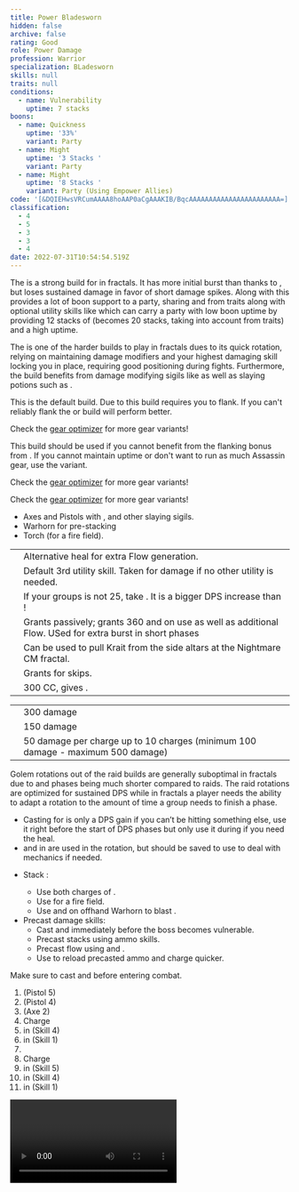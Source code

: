 ```yaml
---
title: Power Bladesworn
hidden: false
archive: false
rating: Good
role: Power Damage
profession: Warrior
specialization: BLadesworn
skills: null
traits: null
conditions:
  - name: Vulnerability
    uptime: 7 stacks
boons:
  - name: Quickness
    uptime: '33%'
    variant: Party
  - name: Might
    uptime: '3 Stacks '
    variant: Party
  - name: Might
    uptime: '8 Stacks '
    variant: Party (Using Empower Allies)
code: '[&DQIEHwsVRCumAAAA8hoAAP0aCgAAAKIB/BqcAAAAAAAAAAAAAAAAAAAAAAA=]'
classification:
  - 4
  - 5
  - 3
  - 3
  - 4
date: 2022-07-31T10:54:54.519Z
---
```


The <Specialization text="Power Bladesworn" name="Bladesworn"/> is a strong build for <Specialization name="Warrior"/> in fractals. It has more initial burst than <Specialization text="Power Berserker" name="Berserker"/> thanks to <Skill name="Dragon Trigger" />, but loses sustained damage in favor of short damage spikes. Along with this <Specialization text="Power Bladesworn" name="Bladesworn"/> provides a lot of boon support to a party, sharing <Boon name="Might"/> and <Boon name="Quickness"/> from traits along with optional utility skills like  <Skill name="Forgreatjustice"/> which can carry a party with low boon uptime by providing 12 stacks of <Boon name="Might"/> (becomes 20 stacks, taking into account <Boon name="Might"/> from traits) and a high <Boon name="Fury"/> uptime.

The <Specialization text="Power Bladesworn" name="Bladesworn"/> is one of the harder builds to play in fractals dues to its quick rotation, relying on maintaining damage modifiers and your highest damaging skill locking you in place, requiring good positioning during fights.  Furthermore, the build benefits from damage modifying sigils like <Item name="Impact" type="Sigil"/> as well as slaying potions such as <Item name="Powerful Potion of Slaying Scarlets Armies"/>.

<Divider text="Equipment" />

<CharacterWithAr>
<Character title="162 AR + Thief Rune" gear={{
  "profession": "Warrior",
  "weight": "Heavy",
  "gear": [
    "Berserker",
    "Berserker",
    "Berserker",
    "Berserker",
    "Berserker",
    "Berserker",
    "Berserker",
    "Berserker",
    "Berserker",
    "Berserker",
    "Berserker",
    "Berserker",
    "Assassin",
    "Berserker"
  ],
  "attributes": {
    "Health": 26532,
    "Armor": 2514,
    "Power": 3665,
    "Precision": 2366,
    "Toughness": 1243,
    "Vitality": 1732,
    "Ferocity": 1239.75,
    "Condition Damage": 850,
    "Expertise": 0,
    "Concentration": 243,
    "Healing Power": 0,
    "Agony Resistance": 162,
    "Condition Duration": 0,
    "Boon Duration": 0.162,
    "Critical Chance": 1.0004761904761905,
    "Critical Damage": 2.3265000000000002,
    "Power Coefficient": 4659,
    "Power2 Coefficient": 0,
    "Burning Coefficient": 0,
    "Bleeding Coefficient": 0,
    "Poison Coefficient": 0,
    "Torment Coefficient": 0,
    "Confusion Coefficient": 0,
    "Flat DPS": 0,
    "Siphon Base Coefficient": 139.75,
    "Effective Power": 25539.24375948504,
    "Power DPS": 45817.22629011968,
    "Power2 DPS": 0,
    "Siphon DPS": 153.72500000000002,
    "Bleeding Damage": 115.43124999999999,
    "Bleeding Stacks": 0,
    "Bleeding DPS": 0,
    "Burning Damage": 415.47343749999993,
    "Burning Stacks": 0,
    "Burning DPS": 0,
    "Confusion Damage": 141.4428125,
    "Confusion Stacks": 0,
    "Confusion DPS": 0,
    "Poison Damage": 133.615625,
    "Poison Stacks": 0,
    "Poison DPS": 0,
    "Torment Damage": 171.249375,
    "Torment Stacks": 0,
    "Torment DPS": 0,
    "Damage": 45970.95129011968,
    "Effective Health": 132739200.00000001,
    "Survivability": 67483.07066598882,
    "Effective Healing": 390,
    "Healing": 390
  },
  "runeId": 24818,
  "runeName": "Thief",
  "infusions": [
    37131,
    37131,
    37131,
    37131,
    37131,
    37131,
    37131,
    37131,
    37131,
    37131,
    37131,
    37131,
    37131,
    37131,
    37131,
    37131,
    37131,
    37131
  ],
  "weapons": {
    "weapon1MainType": "Axe",
    "weapon1MainSigil1Id": 24615,
    "weapon1OffType": "Pistol",
    "weapon1OffSigilId": 24868,
    "weapon2MainSigil2Id": 24868
  },
  "consumables": {
    "foodId": 91709,
    "utilityId": 9443,
    "infusionId": 37131
  },
  "skills": {
    "healId": 14401,
    "utility2Id": 62967,
    "utility3Id": 68085,
    "eliteId": 62901
  },
  "assumedBuffs": [
    {
      "id": "might",
      "type": "Boon"
    },
    {
      "id": "fury",
      "type": "Boon"
    },
    {
      "id": "protection",
      "type": "Boon"
    },
    {
      "id": "vulnerability",
      "type": "Condition"
    },
    {
      "id": "jade-bot",
      "gw2id": 96613,
      "type": "Item"
    },
    {
      "id": "omnipotion",
      "gw2id": 79722,
      "type": "Item"
    }
  ]
}}>

This is the default build. Due to <Item id="24818"/> this build requires you to flank. If you can't reliably flank the <Item id="24836"/> or <Item id="24723"/> build will perform better.

Check the [gear optimizer](https://optimizer.discretize.eu/) for more gear variants!

</Character>
<Character title="162 AR + Scholar Rune" gear={{
  "profession": "Warrior",
  "weight": "Heavy",
  "gear": [
    "Berserker",
    "Assassin",
    "Berserker",
    "Assassin",
    "Assassin",
    "Assassin",
    "Berserker",
    "Assassin",
    "Assassin",
    "Assassin",
    "Assassin",
    "Berserker",
    "Berserker",
    "Berserker"
  ],
  "attributes": {
    "Health": 26522,
    "Armor": 2514,
    "Power": 3665,
    "Precision": 2251,
    "Toughness": 1243,
    "Vitality": 1731,
    "Ferocity": 1463.75,
    "Condition Damage": 750,
    "Expertise": 0,
    "Concentration": 243,
    "Healing Power": 0,
    "Agony Resistance": 162,
    "Condition Duration": 0,
    "Boon Duration": 0.162,
    "Critical Chance": 0.9457142857142856,
    "Critical Damage": 2.475833333333333,
    "Power Coefficient": 4659,
    "Power2 Coefficient": 0,
    "Burning Coefficient": 0,
    "Bleeding Coefficient": 0,
    "Poison Coefficient": 0,
    "Torment Coefficient": 0,
    "Confusion Coefficient": 0,
    "Flat DPS": 0,
    "Siphon Base Coefficient": 139.75,
    "Effective Power": 25103.660014103898,
    "Power DPS": 45035.79206996922,
    "Power2 DPS": 0,
    "Siphon DPS": 153.72500000000002,
    "Bleeding Damage": 105.94375,
    "Bleeding Stacks": 0,
    "Bleeding DPS": 0,
    "Burning Damage": 390.96406249999995,
    "Burning Stacks": 0,
    "Burning DPS": 0,
    "Confusion Damage": 130.5321875,
    "Confusion Stacks": 0,
    "Confusion DPS": 0,
    "Poison Damage": 124.12812499999998,
    "Poison Stacks": 0,
    "Poison DPS": 0,
    "Torment Damage": 157.01812499999997,
    "Torment Stacks": 0,
    "Torment DPS": 0,
    "Damage": 45189.51706996922,
    "Effective Health": 132689170.14925376,
    "Survivability": 67457.63606977822,
    "Effective Healing": 390,
    "Healing": 390
  },
  "runeId": 24836,
  "runeName": "Scholar",
  "infusions": [
    37131,
    37131,
    37131,
    37131,
    37131,
    37131,
    37131,
    37131,
    37131,
    37131,
    37131,
    37131,
    37131,
    37131,
    37131,
    37131,
    37131,
    37131
  ],
  "weapons": {
    "weapon1MainType": "Axe",
    "weapon1MainSigil1Id": 24615,
    "weapon1OffType": "Pistol",
    "weapon1OffSigilId": 24868,
    "weapon2MainSigil2Id": 24868
  },
  "consumables": {
    "foodId": 91709,
    "utilityId": 77569,
    "infusionId": 37131
  },
  "skills": {
    "healId": 14401,
    "utility1Id": "",
    "utility2Id": 62967,
    "utility3Id": 68085,
    "eliteId": 62901
  },
  "assumedBuffs": [
    {
      "id": "might",
      "type": "Boon"
    },
    {
      "id": "fury",
      "type": "Boon"
    },
    {
      "id": "protection",
      "type": "Boon"
    },
    {
      "id": "vulnerability",
      "type": "Condition"
    },
    {
      "id": "jade-bot",
      "gw2id": 96613,
      "type": "Item"
    },
    {
      "id": "omnipotion",
      "gw2id": 79722,
      "type": "Item"
    }
  ]
}}>

This build should be used if you cannot benefit from the flanking bonus from <Item id="24818"/>. If you cannot maintain <Item id="24836"/> uptime or don't want to run as much Assassin gear, use the <Item id="24723"/> variant.

Check the [gear optimizer](https://optimizer.discretize.eu/) for more gear variants!

</Character>
<Character title="162 AR + Eagle Rune" gear={{
  "profession": "Warrior",
  "weight": "Heavy",
  "gear": [
    "Berserker",
    "Assassin",
    "Berserker",
    "Assassin",
    "Berserker",
    "Assassin",
    "Assassin",
    "Berserker",
    "Berserker",
    "Assassin",
    "Berserker",
    "Berserker",
    "Assassin",
    "Berserker"
  ],
  "attributes": {
    "Health": 26402,
    "Armor": 2514,
    "Power": 3554,
    "Precision": 2365,
    "Toughness": 1243,
    "Vitality": 1719,
    "Ferocity": 1451.75,
    "Condition Damage": 750,
    "Expertise": 0,
    "Concentration": 243,
    "Healing Power": 0,
    "Agony Resistance": 162,
    "Condition Duration": 0,
    "Boon Duration": 0.162,
    "Critical Chance": 1,
    "Critical Damage": 2.467833333333333,
    "Power Coefficient": 4659,
    "Power2 Coefficient": 0,
    "Burning Coefficient": 0,
    "Bleeding Coefficient": 0,
    "Poison Coefficient": 0,
    "Torment Coefficient": 0,
    "Confusion Coefficient": 0,
    "Flat DPS": 0,
    "Siphon Base Coefficient": 139.75,
    "Effective Power": 25076.150102013577,
    "Power DPS": 44986.439478352426,
    "Power2 DPS": 0,
    "Siphon DPS": 153.72500000000002,
    "Bleeding Damage": 105.94375,
    "Bleeding Stacks": 0,
    "Bleeding DPS": 0,
    "Burning Damage": 390.96406249999995,
    "Burning Stacks": 0,
    "Burning DPS": 0,
    "Confusion Damage": 130.5321875,
    "Confusion Stacks": 0,
    "Confusion DPS": 0,
    "Poison Damage": 124.12812499999998,
    "Poison Stacks": 0,
    "Poison DPS": 0,
    "Torment Damage": 157.01812499999997,
    "Torment Stacks": 0,
    "Torment DPS": 0,
    "Damage": 45140.164478352424,
    "Effective Health": 132088811.94029853,
    "Survivability": 67152.4209152509,
    "Effective Healing": 390,
    "Healing": 390
  },
  "runeId": 24723,
  "runeName": "Eagle",
  "infusions": [
    37131,
    37131,
    37131,
    37131,
    37131,
    37131,
    37131,
    37131,
    37131,
    37131,
    37131,
    37131,
    37131,
    37131,
    37131,
    37131,
    37131,
    37131
  ],
  "weapons": {
    "weapon1MainType": "Axe",
    "weapon1MainSigil1Id": 24615,
    "weapon1OffType": "Pistol",
    "weapon1OffSigilId": 24868,
    "weapon2MainSigil2Id": 24868
  },
  "consumables": {
    "foodId": 91709,
    "utilityId": 9443,
    "infusionId": 37131
  },
  "skills": {
    "healId": 14401,
    "utility2Id": 62967,
    "utility3Id": 68085,
    "eliteId": 62901
  },
  "assumedBuffs": [
    {
      "id": "might",
      "type": "Boon"
    },
    {
      "id": "fury",
      "type": "Boon"
    },
    {
      "id": "protection",
      "type": "Boon"
    },
    {
      "id": "vulnerability",
      "type": "Condition"
    },
    {
      "id": "jade-bot",
      "gw2id": 96613,
      "type": "Item"
    },
    {
      "id": "omnipotion",
      "gw2id": 79722,
      "type": "Item"
    }
  ]
}}>

Check the [gear optimizer](https://optimizer.discretize.eu/) for more gear variants!

</Character>
</CharacterWithAr>

<Divider text="Build" />

<Grid>
<GridItem sm="7">
<Traits traits1Id="4" traits1="Strength" traits1Selected="Peak Performance,Great Fortitude,Berserkers Power" traits2="Tactics" traits2Selected="Leg Specialist,Warriors Cunning,Martial Cadence" traits3Id="68" traits3="Bladesworn" traits3Selected="Unseen Sword,Fierce as Fire,Unyielding Dragon"/>

<Card title="Extra Weapons">

- Axes and Pistols with <Item name="Night" type="Sigil" disableText/>, <Item name="Serpent Slaying" type="Sigil" disableText/> and other slaying sigils.
- Warhorn for pre-stacking <Boon name="Might"/>
- Torch (for a fire field).

</Card>
</GridItem>

<GridItem sm="5">
<Card title="Situational Skills">

|                                                           |                                                                                                                                                                                   |
| --------------------------------------------------------- | --------------------------------------------------------------------------------------------------------------------------------------------------------------------------------- |
| <Skill name="To The Limit" size="big" disableText/>       | Alternative heal for extra Flow generation.                                                      |
| <Skill name="Dragonspike Mine" size="big" disableText/>       | Default 3rd utility skill. Taken for damage if no other utility is needed.                                                    |
| <Skill name="For Great Justice!" size="big" disableText/> | If your groups <Boon name="Might"/> is not 25, take <Skill name="Forgreatjustice"/>. It is a bigger DPS increase than <Skill name="signetofmight"/>!                              |
| <Skill name="Signet of fury" size="big" disableText/>     | Grants <Attribute name="Precision" text="180 Precision"/> passively; grants 360 <Attribute name="Precision"/> and <Attribute name="Ferocity"/> on use as well as additional Flow. USed for extra burst in short phases |
| <Skill name="onmymark" size="big" disableText/>           | Can be used to pull Krait from the side altars at the Nightmare CM fractal.                                                                                                       |
| <Skill name="featherfootgrace" size="big" disableText/>   | Grants <Effect name="Superspeed"/> for skips.                                                                                                                                     |
| <Skill name="bullscharge" size="big" disableText/>        | 300 CC, gives <Trait name="Peakperformance"/>.                                                                                                                                    |

</Card>
<Card title="CC skills">

|                                   |                                                                                 |
| --------------------------------- | ------------------------------------------------------------------------------- |
| <Skill name="bullscharge"/>       | 300 damage                                                                      |
| <Skill id="14502"/>               | 150 damage                                                                      |
| <Skill name="Dragonslash-Force"/> | 50 damage per charge up to 10 charges (minimum 100 damage - maximum 500 damage) |

</Card>
</GridItem>
</Grid>

<Divider text="Rotation / Skill usage" />

<Grid>
<GridItem xs="12" sm="6">
<Card title="Information">

Golem rotations out of the raid builds are generally suboptimal in fractals due to <Effect name="Exposed"/> and phases being much shorter compared to raids. The raid rotations are optimized for sustained DPS while in fractals a player needs the ability to adapt a rotation to the amount of time a group needs to finish a phase.

- Casting <Skill name="Mending"/> for <Trait name="Peak Performance"/> is only a DPS gain if you can’t be hitting something else, use it right before the start of DPS phases but only use it during if you need the heal.
- <Skill name="Triggerguard"/> and <Skill name="Flicker Step"/> in <Skill name="Dragon Trigger"/> are used in the rotation, but should be saved to use to deal with mechanics if needed.

</Card>
</GridItem>

<GridItem xs="12" sm="6">

<Card title="Precasting">

- Stack <Boon name="Might"/>:
  - Use both charges of <Skill name="For Great Justice!"/>.
  - Use <Skill name="Flames of War"/> for a fire field.
  - Use <Skill name="Call of Valor"/> and <Skill id="14393"/> on offhand Warhorn to blast <Boon name="Might"/>.
- Precast damage skills:
  - Cast <Skill name="Mending"/> and <Skill id="68085"/> immediately before the boss becomes vulnerable.
  - Precast <Trait name="Fierce as Fire"/> stacks using ammo skills.
  - Precast flow using <Skill name="Flow Stabilizer"/> and <Skill name="To the Limit"/>.
  - Use <Skill name="Tactical Reload"/> to reload precasted ammo and charge <Skill name="Dragon Trigger"/> quicker.
  
</Card>

</GridItem>

<GridItem xs="12" sm="6">

<Card title="Opener">

Make sure to cast <Skill name="Tactical Reload"/> and <Skill id="68085"/> before entering combat.

1. <Skill name="Dragons Roar"/> (Pistol 5)
2. <Skill name="Gunstinger"/> (Pistol 4)
3. <Skill name="Cyclone Axe" /> (Axe 2)
4. Charge <Skill name="Dragon Trigger"/>
5. <Skill name="Triggerguard"/> in <Skill name="Dragon Trigger"/> (Skill 4)
5. <Skill name="Dragon Slash-Force"/> in <Skill name="Dragon Trigger"/> (Skill 1)
6. <Skill name="Dragonspike Mine"/>
7. Charge <Skill name="Dragon Trigger"/>
8. <Skill name="Flicker Step"/> in <Skill name="Dragon Trigger"/> (Skill 5)
9. <Skill name="Triggerguard"/> in <Skill name="Dragon Trigger"/> (Skill 4)
9. <Skill name="Dragon Slash-Force"/> in <Skill name="Dragon Trigger"/> (Skill 1)

</Card>

</GridItem>

<GridItem xs="12" sm="6">
<Card title="Golem Rotation">

<Video youtube="yNXwsIXsakg" caption="by Evo"/>
</Card>
</GridItem>
</Grid>
